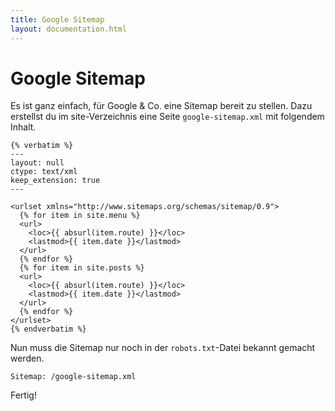 ```yaml
---
title: Google Sitemap
layout: documentation.html
---
```


# Google Sitemap

Es ist ganz einfach, für Google & Co. eine Sitemap bereit zu stellen. Dazu
erstellst du im site-Verzeichnis eine Seite `google-sitemap.xml` mit folgendem
Inhalt.

    {% verbatim %}
    ---
    layout: null
    ctype: text/xml
    keep_extension: true
    ---

    <urlset xmlns="http://www.sitemaps.org/schemas/sitemap/0.9">
      {% for item in site.menu %}
      <url>
        <loc>{{ absurl(item.route) }}</loc>
        <lastmod>{{ item.date }}</lastmod>
      </url>
      {% endfor %}
      {% for item in site.posts %}
      <url>
        <loc>{{ absurl(item.route) }}</loc>
        <lastmod>{{ item.date }}</lastmod>
      </url>
      {% endfor %}
    </urlset>
    {% endverbatim %}

Nun muss die Sitemap nur noch in der `robots.txt`-Datei bekannt gemacht werden.

    Sitemap: /google-sitemap.xml

Fertig!
